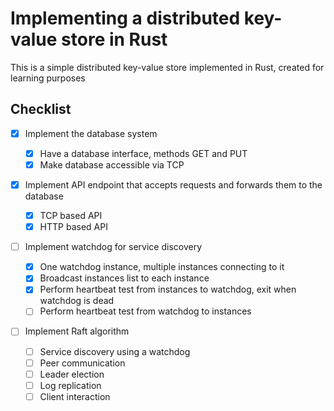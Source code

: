 # Implementing a distributed key-value store in Rust

This is a simple distributed key-value store implemented in Rust, created for learning purposes

## Checklist

- [x] Implement the database system

  - [x] Have a database interface, methods GET and PUT
  - [x] Make database accessible via TCP

- [x] Implement API endpoint that accepts requests and forwards them to the database

  - [x] TCP based API
  - [x] HTTP based API

- [ ] Implement watchdog for service discovery

  - [x] One watchdog instance, multiple instances connecting to it
  - [x] Broadcast instances list to each instance
  - [x] Perform heartbeat test from instances to watchdog, exit when watchdog is dead
  - [ ] Perform heartbeat test from watchdog to instances

- [ ] Implement Raft algorithm
  - [ ] Service discovery using a watchdog
  - [ ] Peer communication
  - [ ] Leader election
  - [ ] Log replication
  - [ ] Client interaction
